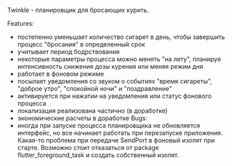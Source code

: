 Twinkle - планировщик для бросающих курить.

Features:
- постепенно уменьшает количество сигарет в день, чтобы завершить процесс "бросания" в определенный срок
- учитывает период бодрствования
- некоторые параметры процесса можно менять "на лету", планируя интенсивность снижения дозы курения или меняя режим дня
- работает в фоновом режиме
- посылает уведомления со звуком о событиях "время сигареты", "доброе утро", "спокойной ночи" и "поздравление"
- активируется при нажатии на уведомления или статус фонового процесса
- локализация реализована частично (в доработке)
- экономические расчеты в доработке
Bugs:
- иногда при запуске процесса планировщика не обновляется интерфейс, но все начинает работать при перезапуске приложения.
Какая-то проблема при передаче SendPort в фоновый изолят при старте. Возможно стоит отказаться от package flutter_foreground_task и 
создать собственный изолят.